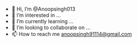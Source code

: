 - 👋 Hi, I’m @Anoopsingh013
- 👀 I’m interested in ...
- 🌱 I’m currently learning ...
- 💞️ I’m looking to collaborate on ...
- 📫 How to reach me anoopsingh91114@gmail.com

<!---
Anoopsingh013/Anoopsingh013 is a ✨ special ✨ repository because its `README.md` (this file) appears on your GitHub profile.
You can click the Preview link to take a look at your changes.
--->
